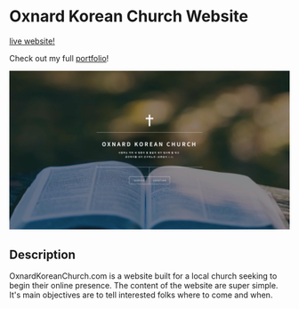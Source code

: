 # Oxnard Korean Church Website

[live website!](https://skdkim.github.io/okc/)

Check out my full [portfolio](http://www.davidkim.tech/)!

![ss1](https://github.com/skdkim/okc/blob/master/images/okc.jpg)

## Description

OxnardKoreanChurch.com is a website built for a local church seeking to begin their online presence.
The content of the website are super simple. It's main objectives are to tell interested folks where to come and when.
